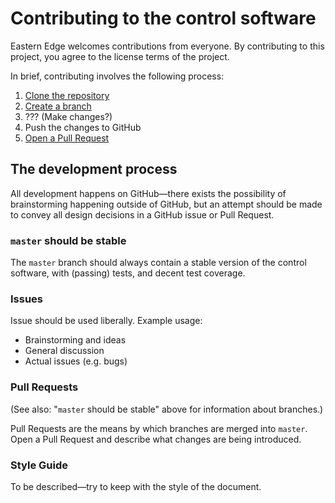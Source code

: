 # Contributing to the control software

Eastern Edge welcomes contributions from everyone. By contributing to this project, you agree to the license terms of the project.

In brief, contributing involves the following process:

1. [Clone the repository](https://help.github.com/articles/cloning-a-repository/)
1. [Create a branch](https://help.github.com/articles/creating-and-deleting-branches-within-your-repository/)
1. ??? (Make changes?)
1. Push the changes to GitHub
1. [Open a Pull Request](https://help.github.com/articles/creating-a-pull-request/)

## The development process

All development happens on GitHub—there exists the possibility of brainstorming happening outside of GitHub, but an attempt should be made to convey all design decisions in a GitHub issue or Pull Request.

### `master` should be stable

The `master` branch should always contain a stable version of the control software, with (passing) tests, and decent test coverage.

### Issues

Issue should be used liberally. Example usage:

- Brainstorming and ideas
- General discussion
- Actual issues (e.g. bugs)

### Pull Requests

(See also: "`master` should be stable" above for information about branches.)

Pull Requests are the means by which branches are merged into `master`. Open a Pull Request and describe what changes are being introduced.

### Style Guide

To be described—try to keep with the style of the document.
